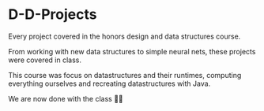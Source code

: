 # D-D-Projects

Every project covered in the honors design and data structures course.

From working with new data structures to simple neural nets, these projects were covered in class.


This course was focus on datastructures and their runtimes, computing everything ourselves and recreating datastructures with Java.

We are now done with the class 😮‍💨
